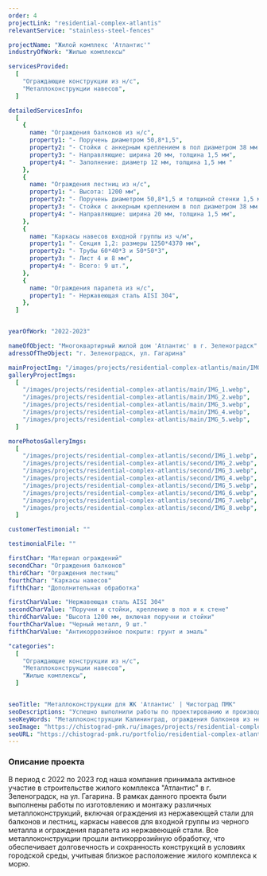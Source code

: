 ```yaml
---
order: 4
projectLink: "residential-complex-atlantis"
relevantService: "stainless-steel-fences"

projectName: "Жилой комплекс 'Атлантис'"
industryOfWork: "Жилые комплексы"

servicesProvided:
  [
    "Ограждающие конструкции из н/с",
    "Металлоконструкции навесов",
  ]

detailedServicesInfo:
  [
    {
      name: "Ограждения балконов из н/с",
      property1: "- Поручень диаметром 50,8*1,5",
      property2: "- Стойки с анкерным креплением в пол диаметром 38 мм и толщиной стенки 1,5 мм",
      property3: "- Направляющие: ширина 20 мм, толщина 1,5 мм",
      property4: "- Заполнение: диаметр 12 мм, толщина 1,5 мм "
    },
    {
      name: "Ограждения лестниц из н/с",
      property1: "- Высота: 1200 мм",
      property2: "- Поручень диаметром 50,8*1,5 и толщиной стенки 1,5 мм",
      property3: "- Стойки с анкерным креплением в пол диаметром 38 мм и толщиной стенки 1,5 мм",
      property4: "- Направляющие: ширина 20 мм, толщина 1,5 мм",
    },
    {
      name: "Каркасы навесов входной группы из ч/м",
      property1: "- Секция 1,2: размеры 1250*4370 мм",
      property2: "- Трубы 60*40*3 и 50*50*3",
      property3: "- Лист 4 и 8 мм",
      property4: "- Всего: 9 шт.",
    },
    {
      name: "Ограждения парапета из н/с",
      property1: "- Нержавеющая сталь AISI 304",
    },
  ]


yearOfWork: "2022-2023"

nameOfObject: "Многоквартирный жилой дом 'Атлантис' в г. Зеленоградск"
adressOfTheObject: "г. Зеленоградск, ул. Гагарина"

mainProjectImg: "/images/projects/residential-complex-atlantis/main/IMG_6.webp"
galleryProjectImgs:
  [
    "/images/projects/residential-complex-atlantis/main/IMG_1.webp",
    "/images/projects/residential-complex-atlantis/main/IMG_2.webp",
    "/images/projects/residential-complex-atlantis/main/IMG_3.webp",
    "/images/projects/residential-complex-atlantis/main/IMG_4.webp",
    "/images/projects/residential-complex-atlantis/main/IMG_5.webp",
  ]

morePhotosGalleryImgs:
  [
    "/images/projects/residential-complex-atlantis/second/IMG_1.webp",
    "/images/projects/residential-complex-atlantis/second/IMG_2.webp",
    "/images/projects/residential-complex-atlantis/second/IMG_3.webp",
    "/images/projects/residential-complex-atlantis/second/IMG_4.webp",
    "/images/projects/residential-complex-atlantis/second/IMG_5.webp",
    "/images/projects/residential-complex-atlantis/second/IMG_6.webp",
    "/images/projects/residential-complex-atlantis/second/IMG_7.webp",
    "/images/projects/residential-complex-atlantis/second/IMG_8.webp",
  ]

customerTestimonial: ""

testimonialFile: ""

firstChar: "Материал ограждений"
secondChar: "Ограждения балконов"
thirdChar: "Ограждения лестниц"
fourthChar: "Каркасы навесов"
fifthChar: "Дополнительная обработка"

firstCharValue: "Нержавеющая сталь AISI 304"
secondCharValue: "Поручни и стойки, крепление в пол и к стене"
thirdCharValue: "Высота 1200 мм, включая поручни и стойки"
fourthCharValue: "Черный металл, 9 шт."
fifthCharValue: "Антикоррозийное покрыти: грунт и эмаль"

"categories":
  [
    "Ограждающие конструкции из н/с",
    "Металлоконструкции навесов",
    "Жилые комплексы",
  ]


seoTitle: "Металлоконструкции для ЖК 'Атлантис' | Чистоград ПМК"
seoDescriptions: "Успешно выполнили работы по проектированию и производству металлоконструкций для Жилого комплекса 'Атлантис' в г. Зеленоградск. Ограждения балконов из нержавеющей стали, ограждения лестниц из нержавеющей стали, металлокаркас навесов входной группы из черного металла, ограждения парапета из нержавеющей стали"
seoKeyWords: "Металлоконструкции Калининград, ограждения балконов из нержавеющей стали Калининград, ограждения лестниц из нержавеющей стали Калининград, металлокаркас навесов входной группы из черного металла Калининград, ограждения парапета из нержавеющей стали Калининград"
seoImage: "https://chistograd-pmk.ru/images/projects/residential-complex-atlantis/main/IMG_6.webp"
seoURL: "https://chistograd-pmk.ru/portfolio/residential-complex-atlantis"
---
```


### Описание проекта

В период с 2022 по 2023 год наша компания принимала активное участие в строительстве жилого комплекса "Атлантис" в г. Зеленоградск, 
на ул. Гагарина. В рамках данного проекта были выполнены работы по изготовлению и монтажу различных металлоконструкций, включая ограждения из нержавеющей стали для балконов и лестниц, каркасы навесов для входной группы из черного металла и ограждения парапета из нержавеющей стали. Все металлоконструкции прошли антикоррозийную обработку, что обеспечивает долговечность и сохранность конструкций в условиях городской среды, учитывая близкое расположение жилого комплекса к морю.